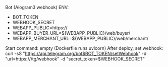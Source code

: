 Bot (Aiogram3 webhook)
ENV:
- BOT_TOKEN
- WEBHOOK_SECRET
- WEBAPP_PUBLIC=https://<web-domain>
- WEBAPP_BUYER_URL=${WEBAPP_PUBLIC}/web/buyer/
- WEBAPP_MERCHANT_URL=${WEBAPP_PUBLIC}/web/merchant/

Start command: empty (Dockerfile runs uvicorn)
After deploy, set webhook:
curl -sS "https://api.telegram.org/bot$BOT_TOKEN/setWebhook"   -d "url=https://<bot-domain>/tg/webhook"   -d "secret_token=$WEBHOOK_SECRET"
